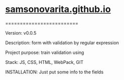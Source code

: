 # [samsonovarita.github.io](https://samsonovarita.github.io/)
=========================

Version: v0.0.5

Description: form with validation by regular expression

Project purpose: train validation using

Stack: JS, CSS, HTML, WebPack, GIT

INSTALLATION: Just put some info to the fields